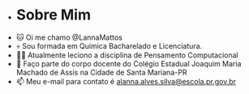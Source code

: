 - # Sobre Mim 
- 🐱 Oi me chamo @LannaMattos 
- 💀 Sou formada em Química Bacharelado e Licenciatura.  
- 👩‍💻 Atualmente leciono a disciplina de Pensamento Computacional 
- 🏫 Faço parte do corpo docente do Colégio Estadual Joaquim Maria Machado de Assis na Cidade de Santa Mariana-PR
- 📫 Meu e-mail para contato é alanna.alves.silva@escola.pr.gov.br
<!---
LannaMattos/LannaMattos is a ✨ special ✨ repository because its `README.md` (this file) appears on your GitHub profile.
You can click the Preview link to take a look at your changes.
--->

